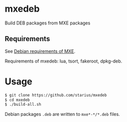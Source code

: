 # mxedeb
Build DEB packages from MXE packages

## Requirements
See [Debian requirements of
MXE](http://mxe.cc/#requirements-debian).

Requirements of mxedeb: lua, tsort, fakeroot, dpkg-deb.

# Usage
```bash
$ git clone https://github.com/starius/mxedeb
$ cd mxedeb
$ ./build-all.sh
```
Debian packages `.deb` are written to `mxe*-*/*.deb` files.
